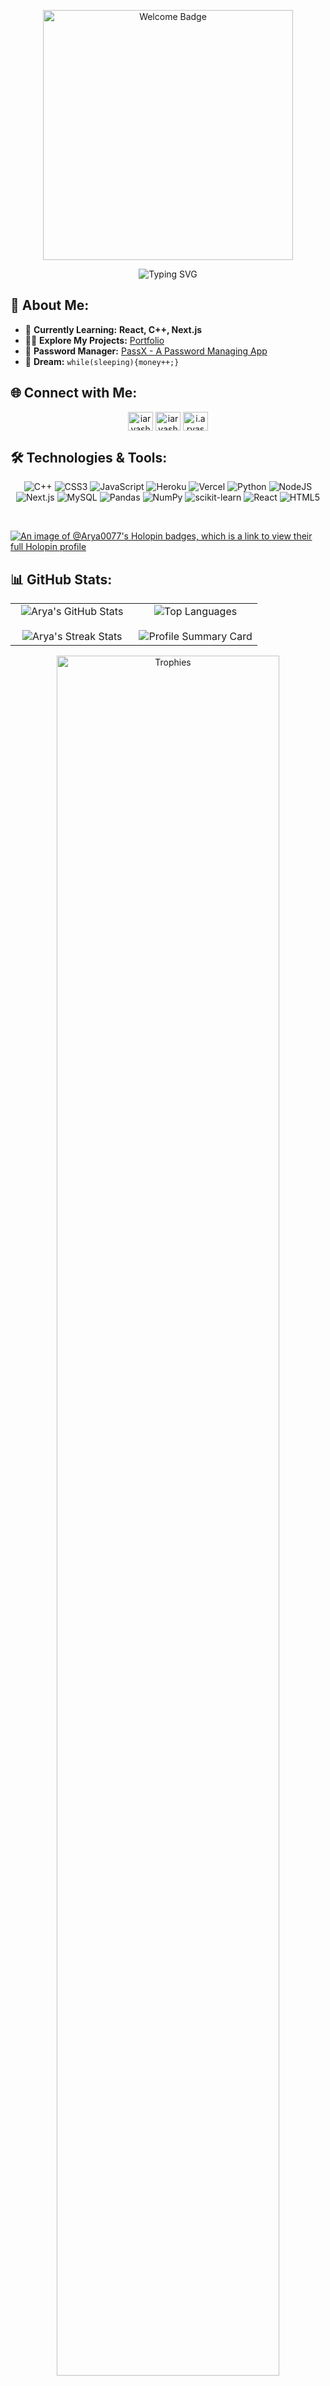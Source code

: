<!-- Banner Section -->
<p align="center">
  <img src="https://img.shields.io/badge/-Welcome!-%23000000?style=for-the-badge&logo=github&logoColor=white" width="400" alt="Welcome Badge" />
</p>

<div align="center">
    <img src="https://readme-typing-svg.herokuapp.com/?color=ae81ff&size=40&center=true&vCenter=true&width=1000&height=50&lines=Hi+👋,+I'm+Arya+aka+FragNite;Aspiring+AI+Researcher;Passionate+Developer;Open-Source+Contributor" alt="Typing SVG">
</div>


## 💫 About Me:
- 🌱 **Currently Learning:** **React, C++, Next.js**
- 👨‍💻 **Explore My Projects:** [Portfolio](https://fragnite.vercel.app/)
- 🛅 **Password Manager:** [PassX - A Password Managing App](https://passwordx.vercel.app/)
- 🌭 **Dream:** `while(sleeping){money++;}`

## 🌐 Connect with Me:
<p align="center">
<a href="https://twitter.com/iaryasharma" target="blank"><img align="center" src="https://raw.githubusercontent.com/rahuldkjain/github-profile-readme-generator/master/src/images/icons/Social/twitter.svg" alt="iaryasharma" height="30" width="40" /></a>
<a href="https://linkedin.com/in/iaryasharma" target="blank"><img align="center" src="https://raw.githubusercontent.com/rahuldkjain/github-profile-readme-generator/master/src/images/icons/Social/linked-in-alt.svg" alt="iaryasharma" height="30" width="40" /></a>
<a href="https://instagram.com/i.aryasharma" target="blank"><img align="center" src="https://raw.githubusercontent.com/rahuldkjain/github-profile-readme-generator/master/src/images/icons/Social/instagram.svg" alt="i.aryasharma" height="30" width="40" /></a>
</p>


## 🛠️ Technologies & Tools:
<p align="center">
  <img src="https://img.shields.io/badge/c++-%2300599C.svg?style=for-the-badge&logo=c%2B%2B&logoColor=white" alt="C++" />
  <img src="https://img.shields.io/badge/css3-%231572B6.svg?style=for-the-badge&logo=css3&logoColor=white" alt="CSS3" />
  <img src="https://img.shields.io/badge/javascript-%23323330.svg?style=for-the-badge&logo=javascript&logoColor=%23F7DF1E" alt="JavaScript" />
  <img src="https://img.shields.io/badge/heroku-%23430098.svg?style=for-the-badge&logo=heroku&logoColor=white" alt="Heroku" />
  <img src="https://img.shields.io/badge/vercel-%23000000.svg?style=for-the-badge&logo=vercel&logoColor=white" alt="Vercel" />
  <img src="https://img.shields.io/badge/python-3670A0?style=for-the-badge&logo=python&logoColor=ffdd54" alt="Python" />
  <img src="https://img.shields.io/badge/node.js-6DA55F?style=for-the-badge&logo=node.js&logoColor=white" alt="NodeJS" />
  <img src="https://img.shields.io/badge/Next-black?style=for-the-badge&logo=next.js&logoColor=white" alt="Next.js" />
  <img src="https://img.shields.io/badge/mysql-%2300f.svg?style=for-the-badge&logo=mysql&logoColor=white" alt="MySQL" />
  <img src="https://img.shields.io/badge/pandas-%23150458.svg?style=for-the-badge&logo=pandas&logoColor=white" alt="Pandas" />
  <img src="https://img.shields.io/badge/numpy-%23013243.svg?style=for-the-badge&logo=numpy&logoColor=white" alt="NumPy" />
  <img src="https://img.shields.io/badge/scikit--learn-%23F7931E.svg?style=for-the-badge&logo=scikit-learn&logoColor=white" alt="scikit-learn" />
  <img src="https://img.shields.io/badge/react-%2320232a.svg?style=for-the-badge&logo=react&logoColor=%2361DAFB" alt="React" />
  <img src="https://img.shields.io/badge/html5-%23E34F26.svg?style=for-the-badge&logo=html5&logoColor=white" alt="HTML5" />
</p>
<br>
<!-- Arya Holopin -->

[![An image of @Arya0077's Holopin badges, which is a link to view their full Holopin profile](https://holopin.me/arya0077)](https://holopin.io/@arya0077)

## 📊 GitHub Stats:
<p align="center">
<table>
<tr>
<td width="50%" align="center">
  
  <!-- GitHub Stats -->
  <img align="center" src="https://github-readme-stats.vercel.app/api?username=iaryasharma&theme=radical&show_icons=true&count_private=true" alt="Arya's GitHub Stats" />
  <br><br>
  <!-- GitHub Streak Stats -->
  <img alt="Arya's Streak Stats" src="https://github-readme-streak-stats.herokuapp.com/?user=iaryasharma&theme=radical&hide_border=false" />
  

</td>

<td width="50%" align="center">

  <!-- Top Languages -->
  <img align="center" src="https://github-readme-stats.anuraghazra1.vercel.app/api/top-langs/?username=iaryasharma&theme=radical&hide=procfile,shell&hide_border=false&no-bg=true&no-frame=true&langs_count=7" alt="Top Languages" />
  <br><br>
  <!-- Profile Summary Card -->
  <img align="center" src="https://github-profile-summary-cards.vercel.app/api/cards/profile-details?username=iaryasharma&theme=radical" alt="Profile Summary Card" />
  
</td>
</tr>
</table>
</p>

<!-- GitHub Trophies -->
<div align="center">
  <a href="https://github.com/ryo-ma/github-profile-trophy" title="Go to Source">
    <img align="center" width="84%" src="https://github-profile-trophy.vercel.app/?username=iaryasharma&theme=radical&row=1&column=7&margin-h=15&margin-w=5&no-bg=true" alt="Trophies" />
  </a>
</div>

## ✍️ Random Dev Quote:
<p align="center">
  <img src="https://quotes-github-readme.vercel.app/api?type=vertical&theme=radical" alt="Dev Quote" />
</p>

---

<p align="center">
  <a href="https://github.com/iaryasharma" alt="https://github.com/iaryasharma">
    <img src="https://img.shields.io/static/v1?style=for-the-badge&label=CREATED%20BY&message=iaryasharma&color=000000&logo=GitHub" alt="Created by Arya" />
  </a><br>
  <img src="https://komarev.com/ghpvc/?username=iaryasharma&label=Profile%20views&color=0e75b6&style=flat" alt="Profile Views" />
</p>
